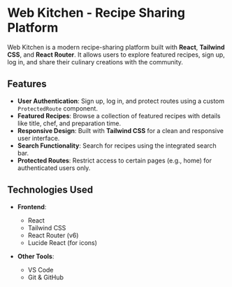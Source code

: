 
# Web Kitchen - Recipe Sharing Platform



Web Kitchen is a modern recipe-sharing platform built with **React**, **Tailwind CSS**, and **React Router**. It allows users to explore featured recipes, sign up, log in, and share their culinary creations with the community.

## Features

- **User Authentication**: Sign up, log in, and protect routes using a custom `ProtectedRoute` component.
- **Featured Recipes**: Browse a collection of featured recipes with details like title, chef, and preparation time.
- **Responsive Design**: Built with **Tailwind CSS** for a clean and responsive user interface.
- **Search Functionality**: Search for recipes using the integrated search bar.
- **Protected Routes**: Restrict access to certain pages (e.g., home) for authenticated users only.


## Technologies Used

- **Frontend**:
  - React
  - Tailwind CSS
  - React Router (v6)
  - Lucide React (for icons)

- **Other Tools**:
  - VS Code
  - Git & GitHub

